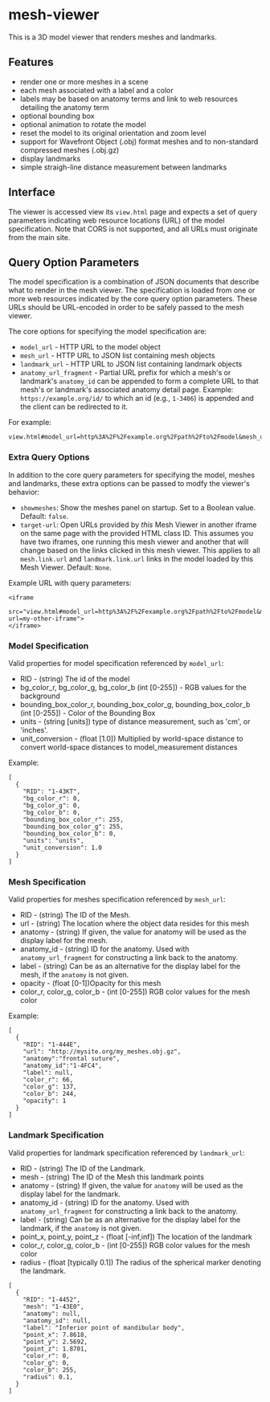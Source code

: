 # mesh-viewer

This is a 3D model viewer that renders meshes and landmarks.

## Features

- render one or more meshes in a scene
- each mesh associated with a label and a color
- labels may be based on anatomy terms and link to web resources detailing the anatomy term
- optional bounding box
- optional animation to rotate the model
- reset the model to its original orientation and zoom level
- support for Wavefront Object (.obj) format meshes and to non-standard compressed meshes (.obj.gz)
- display landmarks
- simple straigh-line distance measurement between landmarks

## Interface

The viewer is accessed view its `view.html` page and expects a set of query parameters
indicating web resource locations (URL) of the model specification. Note that
CORS is not supported, and all URLs must originate from the main site.

## Query Option Parameters

The model specification is a combination of JSON documents that describe what to
render in the mesh viewer. The specification is loaded from one or more web resources
indicated by the core query option parameters. These URLs should be URL-encoded in
order to be safely passed to the mesh viewer.

The core options for specifying the model specification are:

* `model_url` - HTTP URL to the model object
* `mesh_url` - HTTP URL to JSON list containing mesh objects
* `landmark_url` - HTTP URL to JSON list containing landmark objects
* `anatomy_url_fragment` - Partial URL prefix for which a mesh's or landmark's
  `anatomy_id` can be appended to form a complete URL to that mesh's or landmark's 
  associated anatomy detail page. Example: `https://example.org/id/` to which an
  id (e.g., `1-3406`) is appended and the client can be redirected to it.

For example:

```
view.html#model_url=http%3A%2F%2Fexample.org%2Fpath%2Fto%2Fmodel&mesh_url=http%3A%2F%2Fexample.org%2Fpath%2Fto%2Fmeshes&anatomy_url_fragment=http:%2F%2Fexample.org%2Fid%2F
```

### Extra Query Options

In addition to the core query parameters for specifying the model, meshes and landmarks, these extra 
options can be passed to modfy the viewer's behavior:

- `showmeshes`: Show the meshes panel on startup. Set to a Boolean value. Default: `false`. 
- `target-url`: Open URLs provided by *this* Mesh Viewer in another iframe on the same page with the provided HTML class ID. This assumes you have two iframes, one running this mesh viewer and another that will change based on the links clicked in this mesh viewer. This applies to all `mesh.link.url` and `landmark.link.url` links in the model loaded by this Mesh Viewer. Default: `None`.

Example URL with query parameters:

```
<iframe 
  src="view.html#model_url=http%3A%2F%2Fexample.org%2Fpath%2Fto%2Fmodel&mesh_url=http%3A%2F%2Fexample.org%2Fpath%2Fto%2Fmeshes&anatomy_url_fragment=http:%2F%2Fexample.org%2Fid%2F&showmeshes=true&target-url=my-other-iframe">
</iframe>
```

### Model Specification

Valid properties for model specification referenced by `model_url`:

* RID - (string) The id of the model
* bg_color_r, bg_color_g, bg_color_b (int [0-255]) - RGB values for the background
* bounding_box_color_r, bounding_box_color_g, bounding_box_color_b (int [0-255]) -
 Color of the Bounding Box
* units - (string [units]) type of distance measurement, such as 'cm', or 'inches'.
* unit_conversion - (float [1.0]) Multiplied by world-space distance to
 convert world-space distances to model_measurement distances

Example:
```
[
  {
    "RID": "1-43KT",
    "bg_color_r": 0,
    "bg_color_g": 0,
    "bg_color_b": 0,
    "bounding_box_color_r": 255,
    "bounding_box_color_g": 255,
    "bounding_box_color_b": 0,
    "units": "units",
    "unit_conversion": 1.0
  }
]
```

### Mesh Specification

Valid properties for meshes specification referenced by `mesh_url`:

* RID - (string) The ID of the Mesh.
* url - (string) The location where the object data resides for this mesh
* anatomy - (string) If given, the value for anatomy will be used as the display label for the mesh.
* anatomy_id - (string) ID for the anatomy. Used with `anatomy_url_fragment` for constructing a link back to the anatomy.
* label - (string) Can be as an alternative for the display label for the mesh, if the `anatomy` is not given.
* opacity - (float [0-1])Opacity for this mesh
* color_r, color_g, color_b - (int [0-255]) RGB color values for the mesh color

Example:
```
[
  {
    "RID": "1-444E",
    "url": "http://mysite.org/my_meshes.obj.gz",
    "anatomy":"frontal suture",
    "anatomy_id":"1-4FC4",
    "label": null,
    "color_r": 66,
    "color_g": 137,
    "color_b": 244,
    "opacity": 1
  }
]
```

### Landmark Specification

Valid properties for landmark specification referenced by `landmark_url`:

* RID - (string) The ID of the Landmark.
* mesh - (string) The ID of the Mesh this landmark points
* anatomy - (string) If given, the value for `anatomy` will be used as the display label for the landmark.
* anatomy_id - (string) ID for the anatomy. Used with `anatomy_url_fragment` for constructing a link back to the anatomy.
* label - (string) Can be as an alternative for the display label for the landmark, if the `anatomy` is not given.
* point_x, point_y, point_z - (float [-inf,inf]) The location of the landmark
* color_r, color_g, color_b - (int [0-255]) RGB color values for the mesh color
* radius - (float [typically 0.1]) The radius of the spherical marker denoting the landmark.

```
[
  {
    "RID": "1-4452",
    "mesh": "1-43E0",
    "anatomy": null,
    "anatomy_id": null,
    "label": "Inferior point of mandibular body",
    "point_x": 7.8618,
    "point_y": 2.5692,
    "point_z": 1.8701,
    "color_r": 0,
    "color_g": 0,
    "color_b": 255,
    "radius": 0.1,
  }
]
```
